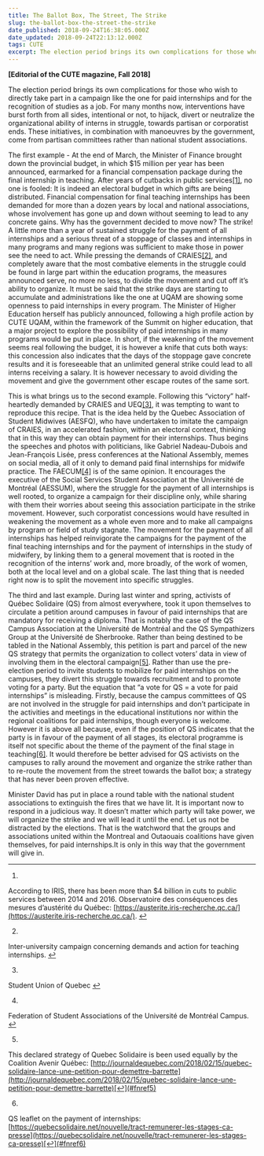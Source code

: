 ```yaml
---
title: The Ballot Box, The Street, The Strike
slug: the-ballot-box-the-street-the-strike
date_published: 2018-09-24T16:38:05.000Z
date_updated: 2018-09-24T22:13:12.000Z
tags: CUTE
excerpt: The election period brings its own complications for those who wish to directly take part in a campaign like the one for paid internships and for the recognition of studies as a job.
---
```


****[**E**ditorial **of the** CUTE magazine, **Fall** 2018]****

The election period brings its own complications for those who wish to directly take part in a campaign like the one for paid internships and for the recognition of studies as a job. For many months now, interventions have burst forth from all sides, intentional or not, to hijack, divert or neutralize the organizational ability of interns in struggle, towards partisan or corporatist ends. These initiatives, in combination with manoeuvres by the government, come from partisan committees rather than national student associations.

The first example - At the end of March, the Minister of Finance brought down the provincial budget, in which $15 million per year has been announced, earmarked for a financial compensation package during the final internship in teaching. After years of cutbacks in public services[[1]](#fn1), no one is fooled: It is indeed an electoral budget in which gifts are being distributed. Financial compensation for final teaching internships has been demanded for more than a dozen years by local and national associations, whose involvement has gone up and down without seeming to lead to any concrete gains. Why has the government decided to move now? The strike! A little more than a year of sustained struggle for the payment of all internships and a serious threat of a stoppage of classes and internships in many programs and many regions was sufficient to make those in power see the need to act. While pressing the demands of CRAIES[[2]](#fn2), and completely aware that the most combative elements in the struggle could be found in large part within the education programs, the measures announced serve, no more no less, to divide the movement and cut off it’s ability to organize. It must be said that the strike days are starting to accumulate and administrations like the one at UQAM are showing some openness to paid internships in every program. The Minister of Higher Education herself has publicly announced, following a high profile action by CUTE UQAM, within the framework of the Summit on higher education, that a major project to explore the possibility of paid internships in many programs would be put in place. In short, if the weakening of the movement seems real following the budget, it is however a knife that cuts both ways: this concession also indicates that the days of the stoppage gave concrete results and it is foreseeable that an unlimited general strike could lead to all interns receiving a salary. It is however necessary to avoid dividing the movement and give the government other escape routes of the same sort.

This is what brings us to the second example. Following this “victory” half-heartedly demanded by CRAIES and UEQ[[3]](#fn3), it was tempting to want to reproduce this recipe. That is the idea held by the Quebec Association of Student Midwives (AESFQ), who have undertaken to imitate the campaign of CRAIES, in an accelerated fashion, within an electoral context, thinking that in this way they can obtain payment for their internships. Thus begins the speeches and photos with politicians, like Gabriel Nadeau-Dubois and Jean-François Lisée, press conferences at the National Assembly, memes on social media, all of it only to demand paid final internships for midwife practice. The FAECUM[[4]](#fn4) is of the same opinion. It encourages the executive of the Social Services Student Association at the Université de Montréal (AESSUM), where the struggle for the payment of all internships is well rooted, to organize a campaign for their discipline only, while sharing with them their worries about seeing this association participate in the strike movement. However, such corporatist concessions would have resulted in weakening the movement as a whole even more and to make all campaigns by program or field of study stagnate. The movement for the payment of all internships has helped reinvigorate the campaigns for the payment of the final teaching internships and for the payment of internships in the study of midwifery, by linking them to a general movement that is rooted in the recognition of the interns’ work and, more broadly, of the work of women, both at the local level and on a global scale. The last thing that is needed right now is to split the movement into specific struggles.

The third and last example. During last winter and spring, activists of Québec Solidaire (QS) from almost everywhere, took it upon themselves to circulate a petition around campuses in favour of paid internships that are mandatory for receiving a diploma. That is notably the case of the QS Campus Association at the Université de Montréal and the QS Sympathizers Group at the Université de Sherbrooke. Rather than being destined to be tabled in the National Assembly, this petition is part and parcel of the new QS strategy that permits the organization to collect voters’ data in view of involving them in the electoral campaign[[5]](#fn5). Rather than use the pre-election period to invite students to mobilize for paid internships on the campuses, they divert this struggle towards recruitment and to promote voting for a party. But the equation that “a vote for QS = a vote for paid internships” is misleading. Firstly, because the campus committees of QS are not involved in the struggle for paid internships and don’t participate in the activities and meetings in the educational institutions nor within the regional coalitions for paid internships, though everyone is welcome. However it is above all because, even if the position of QS indicates that the party is in favour of the payment of all stages, its electoral programme is itself not specific about the theme of the payment of the final stage in teaching[[6]](#fn6). It would therefore be better advised for QS activists on the campuses to rally around the movement and organize the strike rather than to re-route the movement from the street towards the ballot box; a strategy that has never been proven effective.

Minister David has put in place a round table with the national student associations to extinguish the fires that we have lit. It is important now to respond in a judicious way. It doesn’t matter which party will take power, we will organize the strike and we will lead it until the end. Let us not be distracted by the elections. That is the watchword that the groups and associations united within the Montreal and Outaouais coalitions have given themselves, for paid internships.It is only in this way that the government will give in.

---

1. 
According to IRIS, there has been more than $4 billion in cuts to public services between 2014 and 2016. Observatoire des conséquences des mesures d’austérité du Québec: [https://austerite.iris-recherche.qc.ca/](https://austerite.iris-recherche.qc.ca/). [↩︎](#fnref1)

2. 
Inter-university campaign concerning demands and action for teaching internships. [↩︎](#fnref2)

3. 
Student Union of Quebec [↩︎](#fnref3)

4. 
Federation of Student Associations of the Université de Montréal Campus. [↩︎](#fnref4)

5. 
This declared strategy of Quebec Solidaire is been used equally by the Coalition Avenir Québec: [http://journaldequebec.com/2018/02/15/quebec-solidaire-lance-une-petition-pour-demettre-barrette](http://journaldequebec.com/2018/02/15/quebec-solidaire-lance-une-petition-pour-demettre-barrette)[↩︎](#fnref5)

6. 
QS leaflet on the payment of internships: [https://quebecsolidaire.net/nouvelle/tract-remunerer-les-stages-ca-presse](https://quebecsolidaire.net/nouvelle/tract-remunerer-les-stages-ca-presse)[↩︎](#fnref6)
